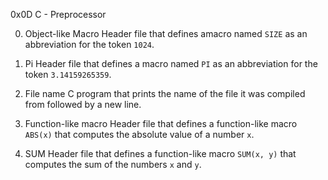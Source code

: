 0x0D C - Preprocessor

0. Object-like Macro
Header file that defines amacro named `SIZE` as an abbreviation 
for the token `1024`.

1. Pi
Header file that defines a macro named `PI` as an abbreviation
for the token `3.14159265359`.

2. File name
C program that prints the name of the file it was
compiled from followed by a new line.

3. Function-like macro
Header file that defines a
function-like macro `ABS(x)` that computes the absolute value of a number `x`.

4. SUM
Header file that defines a function-like macro `SUM(x, y)`
that computes the sum of the numbers `x` and `y`.
